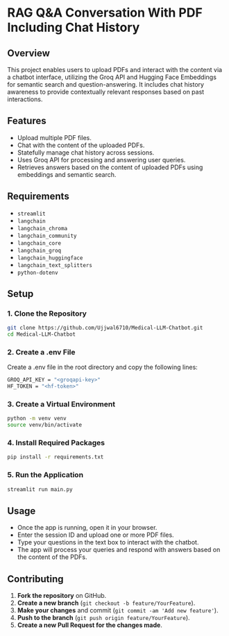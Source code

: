 # RAG Q&A Conversation With PDF Including Chat History

## Overview
This project enables users to upload PDFs and interact with the content via a chatbot interface, utilizing the Groq API and Hugging Face Embeddings for semantic search and question-answering. It includes chat history awareness to provide contextually relevant responses based on past interactions.

## Features
- Upload multiple PDF files.
- Chat with the content of the uploaded PDFs.
- Statefully manage chat history across sessions.
- Uses Groq API for processing and answering user queries.
- Retrieves answers based on the content of uploaded PDFs using embeddings and semantic search.

## Requirements
- `streamlit`
- `langchain`
- `langchain_chroma`
- `langchain_community`
- `langchain_core`
- `langchain_groq`
- `langchain_huggingface`
- `langchain_text_splitters`
- `python-dotenv`

## Setup

### 1. Clone the Repository
```bash
git clone https://github.com/Ujjwal6710/Medical-LLM-Chatbot.git
cd Medical-LLM-Chatbot
```

### 2. Create a .env File
Create a .env file in the root directory and copy the following lines:
```bash
GROQ_API_KEY = "<groqapi-key>"
HF_TOKEN = "<hf-token>"
```

### 3. Create a Virtual Environment
```bash
python -m venv venv
source venv/bin/activate  
```

### 4. Install Required Packages
```bash
pip install -r requirements.txt
```

### 5. Run the Application
```bash
streamlit run main.py
```

## Usage
- Once the app is running, open it in your browser.
- Enter the session ID and upload one or more PDF files.
- Type your questions in the text box to interact with the chatbot.
- The app will process your queries and respond with answers based on the content of the PDFs.


## Contributing

1. **Fork the repository** on GitHub.
2. **Create a new branch** (`git checkout -b feature/YourFeature`).
3. **Make your changes** and commit (`git commit -am 'Add new feature'`).
4. **Push to the branch** (`git push origin feature/YourFeature`).
5. **Create a new Pull Request for the changes made**.
